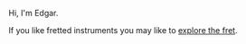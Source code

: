 Hi, I'm Edgar.

If you like fretted instruments you may like to [explore the fret](https://www.explorethefret.com/).
